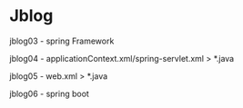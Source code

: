 # Jblog
jblog03 - spring Framework

jblog04 - applicationContext.xml/spring-servlet.xml  > *.java

jblog05 - web.xml > *.java

jblog06 - spring boot
